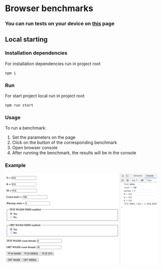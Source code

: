 # Browser benchmarks

### You can run tests on your device on [this](https://cupertank.github.io/browser-benchmarks/) page

## Local starting

### Installation dependencies

For installation dependencies run in project root

```
npm i
```

### Run

For start project local run in project root

```
npm run start
```

### Usage

To run a benchmark:
1. Set the parameters on the page
2. Click on the button of the corresponding benchmark
3. Open browser console
4. After running the benchmark, the results will be in the console

### Example
![Example](img/example.png "Example")
